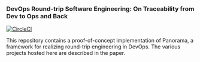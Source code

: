 ### DevOps Round-trip Software Engineering: On Traceability from Dev to Ops and Back

[![CircleCI](https://circleci.com/gh/RigiResearch/jachinte-DevOps2018-evaluation.svg?style=svg&circle-token=eba5bd91dcc431d76f0a62ce5f9518b22a8f0b62)](https://circleci.com/gh/RigiResearch/jachinte-DevOps2018-evaluation)

This repository contains a proof-of-concept implementation of Panorama, a framework for realizing round-trip engineering in DevOps. The various projects hosted here are described in the paper.
